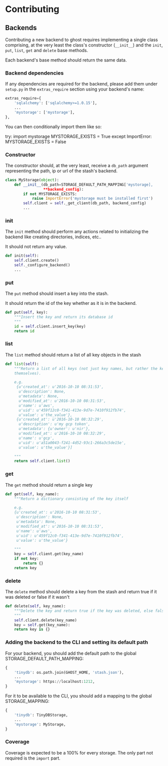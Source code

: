# Contributing

## Backends

Contributing a new backend to ghost requires implementing a single class comprising, at the very least the class's constructor (`__init__`) and the `init`, `put`, `list`, `get` and `delete` base methods.

Each backend's base method should return the same data.


### Backend dependencies

If any dependencies are required for the backend, please add them under `setup.py` in the `extras_require` section using your backend's name:

```python
extras_require={
    'sqlalchemy': ['sqlalchemy>=1.0.15'],
    ...
    'mystorage': ['mystorage'],
},
```

You can then conditionally import them like so:

try:
    import mystorage
    MYSTORAGE_EXISTS = True
except ImportError:
    MYSTORAGE_EXISTS = False

### Constructor

The constructor should, at the very least, receive a `db_path` argument representing the path, ip or url of the stash's backend.

```python
class MyStorage(object):
    def __init__(db_path=STORAGE_DEFAULT_PATH_MAPPING['mystorage], 
                 **backend_config):
        if not MYSTORAGE_EXISTS:
            raise ImportError('mystorage must be installed first')
        self.client = self._get_client(db_path, backend_config)
        ...
```


### init

The `init` method should perform any actions related to initializing the backend like creating directories, indices, etc..

It should not return any value.

```python
def init(self):
    self.client.create()
    self._configure_backend()
    ...
```

### put

The `put` method should insert a key into the stash.

It should return the id of the key whether as it is in the backend.

```python
def put(self, key):
    """Insert the key and return its database id
    """
    id = self.client.insert_key(key)
    return id
```

### list

The `list` method should return a list of all key objects in the stash

```python
def list(self):
    """Return a list of all keys (not just key names, but rather the keys
    themselves).

    e.g.
     {u'created_at': u'2016-10-10 08:31:53',
      u'description': None,
      u'metadata': None,
      u'modified_at': u'2016-10-10 08:31:53',
      u'name': u'aws',
      u'uid': u'459f12c0-f341-413e-9d7e-7410f912fb74',
      u'value': u'the_value'},
     {u'created_at': u'2016-10-10 08:32:29',
      u'description': u'my gcp token',
      u'metadata': {u'owner': u'nir'},
      u'modified_at': u'2016-10-10 08:32:29',
      u'name': u'gcp',
      u'uid': u'a51a0043-f241-4d52-93c1-266a3c5de15e',
      u'value': u'the_value'}]

    """
    return self.client.list()
```

### get

The `get` method should return a single key

```python
def get(self, key_name):
    """Return a dictionary consisting of the key itself

    e.g.
    {u'created_at': u'2016-10-10 08:31:53',
     u'description': None,
     u'metadata': None,
     u'modified_at': u'2016-10-10 08:31:53',
     u'name': u'aws',
     u'uid': u'459f12c0-f341-413e-9d7e-7410f912fb74',
     u'value': u'the_value'}

    """
    key = self.client.get(key_name)
    if not key:
        return {}
    return key
```

### delete

The `delete` method should delete a key from the stash and return true if it was deleted or false if it wasn't

```python
def delete(self, key_name):
    """Delete the key and return true if the key was deleted, else false
    """
    self.client.delete(key_name)
    key = self.get(key_name):
    return key is {}
```

### Adding the backend to the CLI and setting its default path

For your backend, you should add the default path to the global STORAGE_DEFAULT_PATH_MAPPING:

```python
{
    'tinydb': os.path.join(GHOST_HOME, 'stash.json'),
    ...
    'mystorage': https://localhost:1212,
}
```

For it to be available to the CLI, you should add a mapping to the global STORAGE_MAPPING:

```python
{
    'tinydb': TinyDBStorage,
    ...
    'mystorage': MyStorage,
}
```

### Coverage

Coverage is expected to be a 100% for every storage. The only part not required is the `import` part.